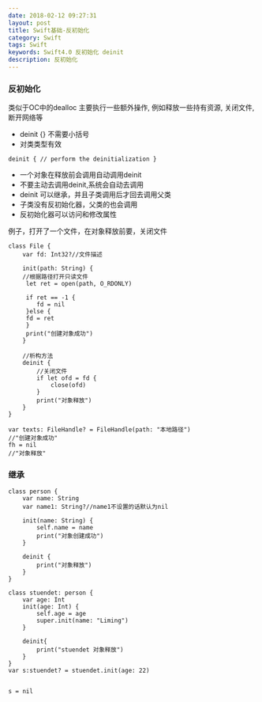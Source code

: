 ```yaml
---
date: 2018-02-12 09:27:31
layout: post
title: Swift基础-反初始化
category: Swift
tags: Swift
keywords: Swift4.0 反初始化 deinit
description: 反初始化
---
```



### 反初始化

类似于OC中的dealloc
主要执行一些额外操作, 例如释放一些持有资源, 关闭文件, 断开网络等

- deinit {} 不需要小括号
- 对类类型有效

`deinit {
    // perform the deinitialization
}`


- 一个对象在释放前会调用自动调用deinit
- 不要主动去调用deinit,系统会自动去调用
- deinit 可以继承，并且子类调用后才回去调用父类
- 子类没有反初始化器，父类的也会调用
- 反初始化器可以访问和修改属性

例子，打开了一个文件，在对象释放前要，关闭文件

```
class File {
	var fd: Int32?//文件描述
	
	init(path: String) {
	//根据路径打开只读文件
	 let ret = open(path, O_RDONLY)
	 
	 if ret == -1 {
	 	fd = nil
	 }else {
	 fd = ret 
	 }
	 print("创建对象成功")
	}
	
	//析构方法
	deinit {
		//关闭文件
		if let ofd = fd {
			close(ofd)
		}
		print("对象释放")
	}
}

var texts: FileHandle? = FileHandle(path: "本地路径")
//"创建对象成功"
fh = nil
//"对象释放"

```

### 继承

```
class person {
    var name: String
    var name1: String?//name1不设置的话默认为nil
    
    init(name: String) {
        self.name = name
        print("对象创建成功")
    }
    
    deinit {
        print("对象释放")
    }
}

class stuendet: person {
    var age: Int
    init(age: Int) {
        self.age = age
        super.init(name: "Liming")
    }
    
    deinit{
        print("stuendet 对象释放")
    }
}
var s:stuendet? = stuendet.init(age: 22)


s = nil

```



